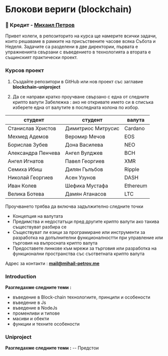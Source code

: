 # Блокови вериги (blockchain)

### 📌 Кредит - [Михаил Петров](https://github.com/mihail-petrov-courses-pu-fmi)

Привет колеги, в репозиторито на курса ще намерите всички задачи, които решаваме в рамките на присъствените часове всяка Събота и Неделя. Задачите са разделени в две директории, първата е упражненията свързани с въведението в технологията а втората е същинският практически проект.

### Курсов проект
1. Създайте репозитори в GitHub или нов проект със заглавие **blockchain-uniproject** 

2. Да се направи кратко проучване свързано с една от следните крипто валути Забележка : ако не откривате името си в списъка изберете една от валутите в последната колона по избор.

| студент            | студент            | валута   |
|--------------------|--------------------|----------|
| Станислав Христов  | Димитриос Митрусис | Cardano  |
| Мехмед  Адемов     | Веромир Мечов      | EOS      |
| Борислав  Зубев    | Дона Василева      | NEO      |
| Александра Пенчева | Ангел Вулджев      | BCH      |
| Ангел Игнатов      | Павел Георгиев     | XMR      |
| Семиха Ибиш        | Дилян Гълъбов      | Ripple   |
| Николай Георгиев   | Асен Узунов        | DASH     |
| Иван Колев         | Шефика Мустафа     | Ethereum |
| Велика Ботева      | Дамян Атанасов     | LTC      |

Проучването трябва да включва задължително следните точки 
* Концепция на валутата
* Предимства и недостатъци пред другите крипто валути ако такива съществуват разбира се
* Съществуват ли езици за програмиране или инструменти за разработка на допълнителни функционалностти
при управление или търговия на въпросната крипто валута
* Предоставете линкове към мрежи за търговия или разработка на функционални пространства със 
съответната крипто валута

Адрес за контакти : **mail@mihail-petrov.me**

### Introduction
**Разгледахме следните теми :**
* въведение в Block-chain технологиите, принципи и особености
* въведение в Js
* въведение в NodeJs
* променливи и типове
* масиви и обекти
* функции и техните особености

### Uniproject
**Разгледахме следните теми :**
-- Предстои

